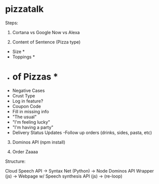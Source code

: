 # pizzatalk

Steps:

1) Cortana vs Google Now vs Alexa

2) Content of Sentence (Pizza type)
  - Size *
  - Toppings *
  - # of Pizzas *
  - Negative Cases
  - Crust Type
  - Log in feature?
  - Coupon Code
  - Fill in missing info
  - "The usual"
  - "I'm feeling lucky"
  - "I'm having a party"
  - Delivery Status Updates
  -Follow up orders (drinks, sides, pasta, etc)
  
3) Dominos API (npm install)

4) Order Zaaaa


Structure:


                                                                                                                 
Cloud Speech API -> Syntax Net (Python) -> Node Dominos API Wrapper (js) -> Webpage w/ Speech synthesis API (js) -> (re-loop)

  
